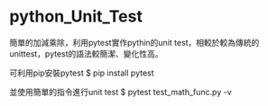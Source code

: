 # python_Unit_Test
簡單的加減乘除，利用pytest實作pythin的unit test，相較於較為傳統的unittest，pytest的語法較簡潔、變化性高。

可利用pip安裝pytest
$ pip install pytest

並使用簡單的指令進行unit test
$ pytest test_math_func.py -v
